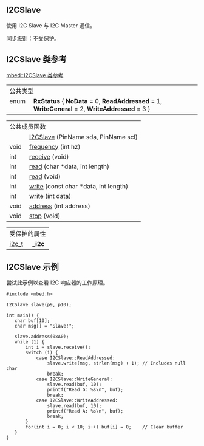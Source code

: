 ## I2CSlave
使用 I2C Slave 与 I2C Master 通信。

同步级别：不受保护。

## I2CSlave 类参考
[mbed::I2CSlave 类参考](http://os.mbed.com/docs/v5.9/mbed-os-api-doxy/classmbed_1_1_i2_c_slave.html)

<table><tbody><tr><td colspan="2">公共类型</td>
		</tr><tr><td style="vertical-align:top;"><a id="acf62d5f8023e5c32a226e4ddae7e7b12" target="_blank"></a>enum &nbsp;</td>
			<td style="vertical-align:bottom;"><strong>RxStatus</strong> { <strong>NoData</strong> = 0, <strong>ReadAddressed</strong> = 1, <strong>WriteGeneral</strong> = 2, <strong>WriteAddressed</strong> = 3 }</td>
		</tr></tbody></table>
<table><tbody><tr><td colspan="2">公共成员函数</td>
		</tr><tr><td style="vertical-align:top;">&nbsp;</td>
			<td style="vertical-align:bottom;"><a href="http://os.mbed.com/docs/v5.9/mbed-os-api-doxy/classmbed_1_1_i2_c_slave.html#a6ed38d25df68cbe3eb70618eb11c6c30" rel="nofollow" target="_blank">I2CSlave</a> (PinName sda, PinName scl)</td>
		</tr><tr><td style="vertical-align:top;">void&nbsp;</td>
			<td style="vertical-align:bottom;"><a href="http://os.mbed.com/docs/v5.9/mbed-os-api-doxy/classmbed_1_1_i2_c_slave.html#aa4c71862c2219dd0860e8f85703553f9" rel="nofollow" target="_blank">frequency</a> (int hz)</td>
		</tr><tr><td style="vertical-align:top;">int&nbsp;</td>
			<td style="vertical-align:bottom;"><a href="http://os.mbed.com/docs/v5.9/mbed-os-api-doxy/classmbed_1_1_i2_c_slave.html#ac51527a8644be7adff6c7797b554e2cc" rel="nofollow" target="_blank">receive</a> (void)</td>
		</tr><tr><td style="vertical-align:top;">int&nbsp;</td>
			<td style="vertical-align:bottom;"><a href="http://os.mbed.com/docs/v5.9/mbed-os-api-doxy/classmbed_1_1_i2_c_slave.html#abb49e483f86c03886c26555cb04d3bdd" rel="nofollow" target="_blank">read</a> (char *data, int length)</td>
		</tr><tr><td style="vertical-align:top;">int&nbsp;</td>
			<td style="vertical-align:bottom;"><a href="http://os.mbed.com/docs/v5.9/mbed-os-api-doxy/classmbed_1_1_i2_c_slave.html#a9d46cd876f8416ecd970e8379a57525e" rel="nofollow" target="_blank">read</a> (void)</td>
		</tr><tr><td style="vertical-align:top;">int&nbsp;</td>
			<td style="vertical-align:bottom;"><a href="http://os.mbed.com/docs/v5.9/mbed-os-api-doxy/classmbed_1_1_i2_c_slave.html#a4dbd1349382b04a9678420e8400afa4e" rel="nofollow" target="_blank">write</a> (const char *data, int length)</td>
		</tr><tr><td style="vertical-align:top;">int&nbsp;</td>
			<td style="vertical-align:bottom;"><a href="http://os.mbed.com/docs/v5.9/mbed-os-api-doxy/classmbed_1_1_i2_c_slave.html#a2d7703d64fbc55dda5fc50eace35e285" rel="nofollow" target="_blank">write</a> (int data)</td>
		</tr><tr><td style="vertical-align:top;">void&nbsp;</td>
			<td style="vertical-align:bottom;"><a href="http://os.mbed.com/docs/v5.9/mbed-os-api-doxy/classmbed_1_1_i2_c_slave.html#a3031afac87b8a413e0efa8767e1555e3" rel="nofollow" target="_blank">address</a> (int address)</td>
		</tr><tr><td style="vertical-align:top;">void&nbsp;</td>
			<td style="vertical-align:bottom;"><a href="http://os.mbed.com/docs/v5.9/mbed-os-api-doxy/classmbed_1_1_i2_c_slave.html#a24f9f7038718fbff364d2fa26b1ae0c8" rel="nofollow" target="_blank">stop</a> (void)</td>
		</tr></tbody></table>
<table><tbody><tr><td colspan="2">受保护的属性</td>
		</tr><tr><td style="vertical-align:top;"><a id="a057b0165c6d83301716a427abf2dcf58" target="_blank"></a> <a href="http://os.mbed.com/docs/v5.9/mbed-os-api-doxy/structi2c__t.html" rel="nofollow" target="_blank">i2c_t</a>&nbsp;</td>
			<td style="vertical-align:bottom;"><strong>_i2c</strong></td>
		</tr></tbody></table>
        
## I2CSlave 示例
尝试此示例以查看 I2C 响应器的工作原理。

```
#include <mbed.h>
 
I2CSlave slave(p9, p10);
 
int main() {
   char buf[10];
   char msg[] = "Slave!";
 
   slave.address(0xA0);
   while (1) {
       int i = slave.receive();
       switch (i) {
           case I2CSlave::ReadAddressed:
               slave.write(msg, strlen(msg) + 1); // Includes null char
               break;
           case I2CSlave::WriteGeneral:
               slave.read(buf, 10);
               printf("Read G: %s\n", buf);
               break;
           case I2CSlave::WriteAddressed:
               slave.read(buf, 10);
               printf("Read A: %s\n", buf);
               break;
       }
       for(int i = 0; i < 10; i++) buf[i] = 0;    // Clear buffer
   }
}
```